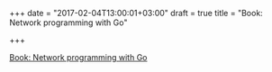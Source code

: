 +++
date = "2017-02-04T13:00:01+03:00"
draft = true
title = "Book: Network programming with Go"

+++

<p><a href="https://jannewmarch.gitbooks.io/network-programming-with-go-golang-/content">Book: Network programming with Go</a></p>
